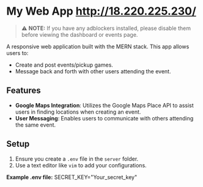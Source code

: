 # My Web App http://18.220.225.230/

> ⚠️ **NOTE:** If you have any adblockers installed, please disable them before viewing the dashboard or events page.

A responsive web application built with the MERN stack. This app allows users to:
- Create and post events/pickup games.
- Message back and forth with other users attending the event.

## Features
- **Google Maps Integration**: Utilizes the Google Maps Place API to assist users in finding locations when creating an event.
- **User Messaging**: Enables users to communicate with others attending the same event.

## Setup

1. Ensure you create a `.env` file in the `server` folder.
2. Use a text editor like `vim` to add your configurations. 

**Example .env file:**
SECRET_KEY="Your_secret_key"
